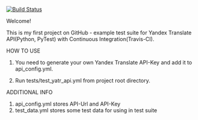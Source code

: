 [![Build Status](https://travis-ci.org/BetterCallKowalski/TestYandexTranslateApi.svg?branch=master)](https://travis-ci.org/BetterCallKowalski/TestYandexTranslateApi)

Welcome!


This is my first project on GitHub - example test suite for Yandex Translate API(Python, PyTest) 
with Continuous Integration(Travis-CI).


HOW TO USE

1. You need to generate your own Yandex Translate API-Key and add it to api_config.yml.

2. Run tests/test_yatr_api.yml from project root directory.


ADDITIONAL INFO

1. api_config.yml stores API-Url and API-Key
2. test_data.yml stores some test data for using in test suite

